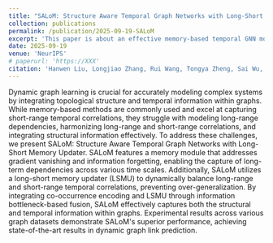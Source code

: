 ```yaml
---
title: "SALoM: Structure Aware Temporal Graph Networks with Long-Short Memory Updater."
collection: publications
permalink: /publication/2025-09-19-SALoM
excerpt: 'This paper is about an effective memory-based temporal GNN model.'
date: 2025-09-19
venue: 'NeurIPS'
# paperurl: 'https://XXX'
citation: 'Hanwen Liu, Longjiao Zhang, Rui Wang, Tongya Zheng, Sai Wu, Chang Yao, Mingli Song, "SALoM: Structure Aware Temporal Graph Networks with Long-Short Memory Updater." the Thirty-Ninth Annual Conference on Neural Information Processing Systems (NeurIPS 2025), San Diego Convention Center, Nov 30th to Dec 7th, 2025'
---
```


Dynamic graph learning is crucial for accurately modeling complex systems by integrating topological structure and temporal information within graphs. While memory-based methods are commonly used and excel at capturing short-range temporal correlations, they struggle with modeling long-range dependencies, harmonizing long-range and short-range correlations, and integrating structural information effectively. To address these challenges, we present SALoM: Structure Aware Temporal Graph Networks with Long-Short Memory Updater. SALoM features a memory module that addresses gradient vanishing and information forgetting, enabling the capture of long-term dependencies across various time scales. Additionally, SALoM utilizes a long-short memory updater (LSMU) to dynamically balance long-range and short-range temporal correlations, preventing over-generalization. By integrating co-occurrence encoding and LSMU through information bottleneck-based fusion, SALoM effectively captures both the structural and temporal information within graphs. Experimental results across various graph datasets demonstrate SALoM's superior performance, achieving state-of-the-art results in dynamic graph link prediction. 

